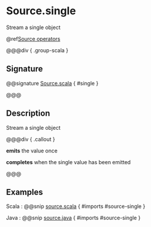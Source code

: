 # Source.single

Stream a single object

@ref[Source operators](../index.md#source-operators)

@@@div { .group-scala }

## Signature

@@signature [Source.scala]($akka$/akka-stream/src/main/scala/akka/stream/scaladsl/Source.scala) { #single }

@@@

## Description

Stream a single object


@@@div { .callout }

**emits** the value once

**completes** when the single value has been emitted

@@@

## Examples

Scala
:  @@snip [source.scala]($akka$/akka-stream-tests/src/test/scala/akka/stream/scaladsl/SourceSpec.scala) { #imports #source-single }

Java
:   @@snip [source.java]($akka$/akka-stream-tests/src/test/java/akka/stream/javadsl/SourceTest.java) { #imports #source-single }


